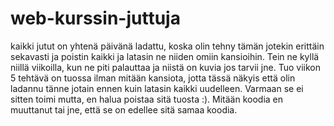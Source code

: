 # web-kurssin-juttuja
kaikki jutut on yhtenä päivänä ladattu, koska olin tehny tämän jotekin erittäin sekavasti ja poistin kaikki ja latasin ne niiden omiin kansioihin. Tein ne kyllä niillä viikoilla, kun ne piti palauttaa ja niistä on kuvia jos tarvii jne. Tuo viikon 5 tehtävä on tuossa ilman mitään kansiota, jotta tässä näkyis että olin ladannu tänne jotain ennen kuin latasin kaikki uudelleen. Varmaan se ei sitten toimi mutta, en halua poistaa sitä tuosta :). Mitään koodia en muuttanut tai jne, että se on edellee sitä samaa koodia.
